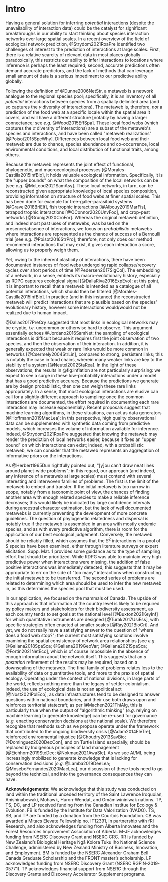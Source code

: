# Intro

Having a general solution for inferring *potential* interactions (despite the
unavailability of interaction data) could be the catalyst for significant
breakthroughs in our ability to start thinking about species interaction
networks over large spatial scales. In a recent overview of the field of
ecological network prediction, @Strydom2021RoaPre identified two challenges of
interest to the prediction of interactions at large scales. First, there is a
relative scarcity of relevant data in most places globally -- paradoxically,
this restricts our ability to infer interactions to locations where inference is
perhaps the least required; second, accurate predictions often demand accurate
predictors, and the lack of methods that can leverage small amount of data is a
serious impediment to our predictive ability globally.

Following the definition of @Dunne2006NetStr, a metaweb is a network analogue to
the regional species pool; specifically, it is an inventory of all *potential*
interactions between species from a spatially delimited area (and so captures
the $\gamma$ diversity of interactions). The metaweb is, therefore, *not* a
prediction of the food web at a specific locale within the spatial area it
covers, and will have a different structure [notably by having a larger
connectance; see *e.g.* @Wood2015EffSpa]. These local food webs (which captures
the $\alpha$ diversity of interactions) are a subset of the metaweb's species
and interactions, and have been called "metaweb realizations"
[@Poisot2015SpeWhy]. Differences between local food web and their metaweb are
due to chance, species abundance and co-occurrence, local environmental
conditions, and local distribution of functional traits, among others.

Because the metaweb represents the joint effect of functional, phylogenetic, and
macroecological processes [@Morales-Castilla2015InfBio], it holds valuable
ecological information. Specifically, it is the "upper bounds" on what the
composition of the local networks can be [see *e.g.* @McLeod2021SamAsy]. These
local networks, in turn, can be reconstructed given appropriate knowledge of
local species composition, providing information on structure of food webs at
finer spatial scales. This has been done for example for tree-galler-parasitoid
systems [@Gravel2018BriElt], fish trophic interactions [@Albouy2019MarFis],
tetrapod trophic interactions [@OConnor2020UnvFoo], and crop-pest networks
[@Grunig2020CroFor]. Whereas the original metaweb definition, and indeed most
past uses of metawebs, was based on the presence/absence of interactions, we
focus on *probabilistic* metawebs where interactions are represented as the
chance of success of a Bernoulli trial [see *e.g.* @Poisot2016StrPro];
therefore, not only does our method recommend interactions that may exist, it
gives each interaction a score, allowing us to properly weigh them.

Yet, owing to the inherent plasticity of interactions, there have been
documented instances of food webs undergoing rapid collapse/recovery cycles over
short periods of time [@Pedersen2017SigCol]. The embedding of a network, in a
sense, embeds its macro-evolutionary history, especially as RDPG captures
ecological signal [@DallaRiva2016ExpEvo]; at this point, it is important to
recall that a metaweb is intended as a catalogue of all potential interactions,
which should then be filtered [@Morales-Castilla2015InfBio]. In practice (and in
this instance) the reconstructed metaweb will predict interactions that are
plausible based on the species' evolutionary history, however some interactions
would/would not be realized due to human impact.


@Dallas2017PreCry suggested that most links in ecological networks may be
cryptic, *i.e.* uncommon or otherwise hard to observe. This argument essentially
echoes @Jordano2016SamNet: the sampling of ecological interactions is difficult
because it requires first the joint observation of two species, and then the
observation of their interaction. In addition, it is generally expected that
weak or rare links would be more common in networks [@Csermely2004StrLin],
compared to strong, persistent links; this is notably the case in food chains,
wherein many weaker links are key to the stability of a system
[@Neutel2002StaRea]. In the light of these observations, the results in
@fig:inflation are not particularly surprising: we expect to see a surge in
these low-probability interactions under a model that has a good predictive
accuracy. Because the predictions we generate are by design probabilistic, then
one can weigh these rare links appropriately. In a sense, that most ecological
interactions are elusive can call for a slightly different approach to sampling:
once the common interactions are documented, the effort required in documenting
each rare interaction may increase exponentially. Recent proposals suggest that
machine learning algorithms, in these situations, can act as data generators
[@Hoffmann2019MacLea]: in this perspective, high quality observational data can
be supplemented with synthetic data coming from predictive models, which
increases the volume of information available for inference. Indeed,
@Strydom2021RoaPre suggested that knowing the metaweb may render the prediction
of local networks easier, because it fixes an "upper bound" on which
interactions can exist; indeed, with a probabilistic metaweb, we can consider
that the metaweb represents an aggregation of informative priors on the
interactions.

As @Herbert1965Dun rightfully pointed out, "[y]ou can't draw neat lines around
planet-wide problems"; in this regard, our approach (and indeed, any inference
of a metaweb at large scales) must contend with several interesting and
interwoven families of problems. The first is the limit of the metaweb to embed
and transfer. If the initial metaweb is too narrow in scope, notably from a
taxonomic point of view, the chances of finding another area with enough related
species to make a reliable inference decreases; this would likely be indicated
by large confidence intervals during ancestral character estimation, but the
lack of well documented metawebs is currently preventing the development of more
concrete guidelines. The question of phylogenetic relatedness and dispersal is
notably true if the metaweb is assembled in an area with mostly endemic species,
and as with every predictive algorithm, there is room for the application of our
best ecological judgement. Conversely, the metaweb should be reliably filled,
which assumes that the $S^2$ interactions in a pool of $S$ species have been
examined, either through literature surveys or expert elicitation. Supp. Mat. 1
provides some guidance as to the type of sampling effort that should be
prioritized. While RDPG was able to maintain very high predictive power when
interactions were missing, the addition of false positive interactions was
immediately detected; this suggests that it may be appropriate to err on the
side of "too many" interactions when constructing the initial metaweb to be
transferred. The second series of problems are related to determining which area
should be used to infer the new metaweb in, as this determines the species pool
that must be used.

In our application, we focused on the mammals of Canada. The
upside of this approach is that information at the country level is likely to be
required by policy makers and stakeholders for their biodiversity assessment, as
each country tends to set goals at the national level [@Buxton2021KeyInf] for
which quantitative instruments are designed [@Turak2017UsiEss], with specific
strategies often enacted at smaller scales [@Ray2021BioCri]. And yet, we do not
really have a satisfying answer to the question of "where does a food web
stop?"; the current most satisfying solutions involve examining the spatial
consistency of network area relationships [see *e.g.* @Galiana2018SpaSca;
@Galiana2019GeoVar; @Galiana2021SpaSca; @Fortin2021NetEco], which is of course
impossible in the absence of enough information about the network itself. This
suggests that an *a posteriori* refinement of the results may be required, based
on a downscaling of the metaweb. The final family of problems relates less to
the availability of data or quantitative tools, and more to the praxis of
spatial ecology. Operating under the context of national divisions, in large
parts of the world, reflects nothing more than the legacy of settler
colonialism. Indeed, the use of ecological data is not an apolitical act
[@Nost2021PolEco], as data infrastructures tend to be designed to answer
questions within national boundaries, and their use both draws upon and
reinforces territorial statecraft; as per @Machen2021ThiAlg, this is
particularly true when the output of "algorithmic thinking" (*e.g.* relying on
machine learning to generate knowledge) can be re-used for governance (*e.g.*
enacting conservation decisions at the national scale). We therefore recognize
that methods such as we propose operate under the framework that contributed to
the ongoing biodiversity crisis [@Adam2014EleTre], reinforced environmental
injustice [@Choudry2013SavBio; @Dominguez2020DecCon], and on Turtle Island
especially, should be replaced by Indigenous principles of land management
[@Eichhorn2019SteDec; @Nokmaq2021AwaSle]. As we see AI/ML being increasingly
mobilized to generate knowledge that is lacking for conservation decisions
[*e.g.* @Lamba2019DeeLea; @MoseboFernandes2020MacLea], our discussion of these
tools need to go beyond the technical, and into the governance consequences they
can have.

**Acknowledgements:** We acknowledge that this study was conducted on land
within the traditional unceded territory of the Saint Lawrence Iroquoian,
Anishinabewaki, Mohawk, Huron-Wendat, and Omàmiwininiwak nations. TP, TS, DC,
and LP received funding from the Canadian Institue for Ecology & Evolution. FB
is funded by the Institute for Data Valorization (IVADO). TS, SB, and TP are
funded by a donation from the Courtois Foundation. CB was awarded a Mitacs
Elevate Fellowship no. IT12391, in partnership with fRI Research, and also
acknowledges funding from Alberta Innovates and the Forest Resources Improvement
Association of Alberta. M-JF acknowledges funding from NSERC Discovery Grant and
NSERC CRC. RR is funded by New Zealand’s Biological Heritage Ngā Koiora Tuku Iho
National Science Challenge, administered by New Zealand Ministry of Business,
Innovation, and Employment. BM is funded by the NSERC Alexander Graham Bell
Canada Graduate Scholarship and the FRQNT master’s scholarship. LP acknowledges
funding from NSERC Discovery Grant (NSERC RGPIN-2019-05771). TP acknowledges
financial support from NSERC through the Discovery Grants and Discovery
Accelerator Supplement programs.